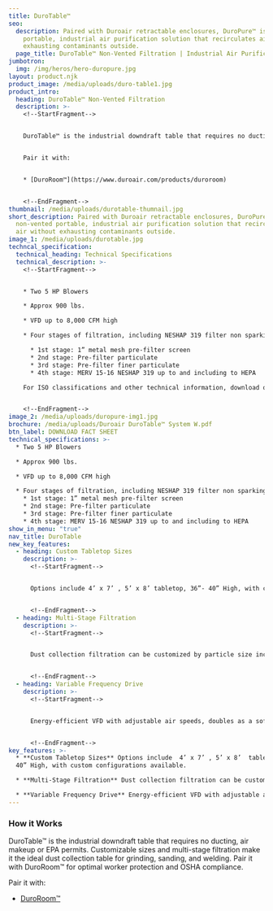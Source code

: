 ```yaml
---
title: DuroTable™
seo:
  description: Paired with Duroair retractable enclosures, DuroPure™ is a
    portable, industrial air purification solution that recirculates air without
    exhausting contaminants outside.
  page_title: DuroTable™ Non-Vented Filtration | Industrial Air Purification
jumbotron:
  img: /img/heros/hero-duropure.jpg
layout: product.njk
product_image: /media/uploads/duro-table1.jpg
product_intro:
  heading: DuroTable™ Non-Vented Filtration
  description: >-
    <!--StartFragment-->


    DuroTable™ is the industrial downdraft table that requires no ducting, air makeup or EPA permits. Customizable sizes and multi-stage filtration make it the ideal dust collection table for grinding, sanding, and welding. Pair it with DuroRoom™ for optimal worker protection and OSHA compliance.


    Pair it with:


    * [DuroRoom™](https://www.duroair.com/products/duroroom)


    <!--EndFragment-->
thumbnail: /media/uploads/durotable-thumnail.jpg
short_description: Paired with Duroair retractable enclosures, DuroPure™ is a
  non-vented portable, industrial air purification solution that recirculates
  air without exhausting contaminants outside.
image_1: /media/uploads/durotable.jpg
techncal_specification:
  technical_heading: Technical Specifications
  technical_description: >-
    <!--StartFragment-->


    * Two 5 HP Blowers

    * Approx 900 lbs.

    * VFD up to 8,000 CFM high

    * Four stages of filtration, including NESHAP 319 filter non sparking for sanding composites

      * 1st stage: 1” metal mesh pre-filter screen
      * 2nd stage: Pre-filter particulate
      * 3rd stage: Pre-filter finer particulate
      * 4th stage: MERV 15-16 NESHAP 319 up to and including to HEPA

    For ISO classifications and other technical information, download our DuroTable fact sheet!


    <!--EndFragment-->
image_2: /media/uploads/duropure-img1.jpg
brochure: /media/uploads/Duroair DuroTable™ System W.pdf
btn_label: DOWNLOAD FACT SHEET
technical_specifications: >-
  * Two 5 HP Blowers

  * Approx 900 lbs.

  * VFD up to 8,000 CFM high

  * Four stages of filtration, including NESHAP 319 filter non sparking for sanding composites
    * 1st stage: 1” metal mesh pre-filter screen
    * 2nd stage: Pre-filter particulate
    * 3rd stage: Pre-filter finer particulate
    * 4th stage: MERV 15-16 NESHAP 319 up to and including to HEPA
show_in_menu: "true"
nav_title: DuroTable
new_key_features:
  - heading: Custom Tabletop Sizes
    description: >-
      <!--StartFragment-->


      Options include 4’ x 7’ , 5’ x 8’ tabletop, 36”- 40” High, with custom configurations available.


      <!--EndFragment-->
  - heading: Multi-Stage Filtration
    description: >-
      <!--StartFragment-->


      Dust collection filtration can be customized by particle size including NESHAP 319 filter and HEPA filters.


      <!--EndFragment-->
  - heading: Variable Frequency Drive
    description: >-
      <!--StartFragment-->


      Energy-efficient VFD with adjustable air speeds, doubles as a soft starter to eliminate the need for a motor.


      <!--EndFragment-->
key_features: >-
  * **Custom Tabletop Sizes** Options include  4’ x 7’ , 5’ x 8’  tabletop, 36”-
  40” High, with custom configurations available.

  * **Multi-Stage Filtration** Dust collection filtration can be customized by particle size including  NESHAP 319 filter and HEPA filters.

  * **Variable Frequency Drive** Energy-efficient VFD with adjustable air speeds, doubles as a soft starter to eliminate the need for a motor.
---
```

### How it Works

DuroTable™ is the industrial downdraft table that requires no ducting, air makeup or EPA permits. Customizable sizes and multi-stage filtration make it the ideal dust collection table for grinding, sanding, and welding. Pair it with DuroRoom™ for optimal worker protection and OSHA compliance.

Pair it with: 

* [DuroRoom™](/products/duroroom)